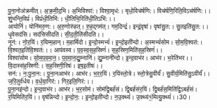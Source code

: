 

  
पु॒ना॒नोअ॑क्रमीत्। अ॒क्र॒मी॒द॒भि। अ॒भिविश्वा॑:। विश्वा॒मृध॑:। मृधो॒विच॑र्षणि:। विच॑र्षणि॒रिति॒विऽच॑र्षणि:।। शुं॒भन्ति॒विप्रं॑। विप्रं॑धी॒तिभि॑:। धी॒तिभि॒रिति॑धी॒तिऽभि॑:।।  
आयोनिं॑। योनि॑मरु॒ण:। अ॒रु॒णोरु॑हत्। रु॒ह॒द्गम॑त्। गम॒दिन्द्रं॑। इन्द्रं॒वृषा॑। वृषा॑सु॒त:। सु॒तइति॑सु॒त:।। धृ॒वेसद॑सि। सद॑सिसीदति। सी॒द॒ती॒ति॑सीदति।।  
नून॑:। नो॒र॒यिं। र॒यिम्म॒हान्। म॒हामिं॑दो। इ॒न्दो॒स्मभ्यं॑। इ॒न्दो॒इती॑न्दो। अ॒स्मभ्यं॑सोम। सो॒म॒वि॒श्वत॑:। वि॒श्वत॒इति॑वि॒श्वत॑:।। आप॑वस्व। प॒व॒स्व॒स॒ह॒स्रिणं॑। स॒ह॒स्रिण॒मिति॑स॒ह॒स्रिणं॑।।  
विश्वा॑सोम। सो॒म॒प॒व॒मा॒न॒। प॒व॒मा॒न॒द्यु॒म्नानि॑। द्यु॒म्नानी॑न्दो। इ॒न्द॒वाभ॑र। आभ॑र। भ॒रेति॑भर।। वि॒दास्स॑ह॒स्रिणी॑:। स॒ह॒स्रिणी॒रिषः॑। इष॒इतीषः॑।।  
सन॑:। न॒:पु॒ना॒न:। पु॒ना॒नआभ॑र। आभ॑र। भ॒र॒र॒यिं। र॒यिंस्तो॒त्रे। स्तो॒त्रेसु॒वीर्यं॑। सु॒वीर्य॒मिति॑सु॒ऽवीर्यं॑।। ज॒रि॒तुर्व॑र्धय। व॒र्ध॒या॒गिर॑:। गिर॒इति॒गिर॑:।।  
पु॒ना॒नइ॑न्दो। इ॒न्द॒वाभ॑र। आभ॑र। भ॒र॒सोम॑। सोम॑द्वि॒बर्ह॑सं। द्वि॒बर्ह॑संर॒यिं। द्वि॒बर्ह॑स॒मिति॑द्वि॒ऽबर्ह॑सं। र॒यिमिति॑र॒यिं।। वृष॑न्निन्दो। इ॒न्दो॒न॒:। इ॒न्दो॒इती॑न्दो। न॒उ॒क्थ्यं॑। उ॒क्थ्य॑१॒॑मित्यु॒क्थ्यं॑।।30।  
